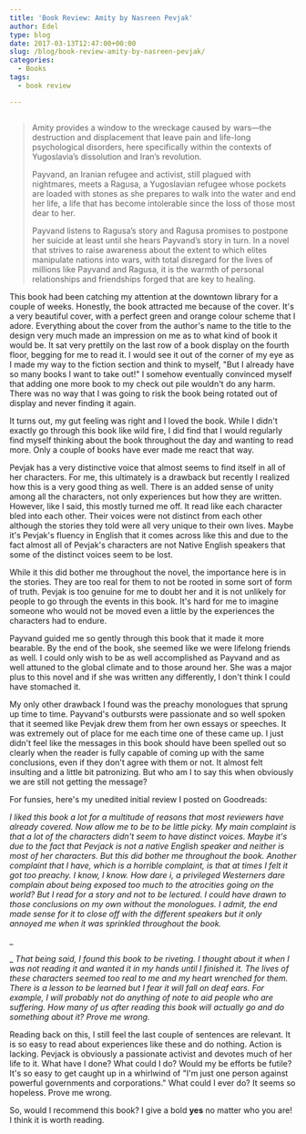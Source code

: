 ```yaml
---
title: 'Book Review: Amity by Nasreen Pevjak'
author: Edel
type: blog
date: 2017-03-13T12:47:00+00:00
slug: /blog/book-review-amity-by-nasreen-pevjak/
categories:
  - Books
tags:
  - book review

---
```

<img data-attachment-id="328" data-permalink="http://edelgrace.me/blog/books/book-review-amity-by-nasreen-pevjak/attachment/amity/" data-orig-file="https://i0.wp.com/edelgrace.me/blog/wp-content/uploads/2017/03/amity.png?fit=189%2C284" data-orig-size="189,284" data-comments-opened="1" data-image-meta="{&quot;aperture&quot;:&quot;0&quot;,&quot;credit&quot;:&quot;&quot;,&quot;camera&quot;:&quot;&quot;,&quot;caption&quot;:&quot;&quot;,&quot;created_timestamp&quot;:&quot;0&quot;,&quot;copyright&quot;:&quot;&quot;,&quot;focal_length&quot;:&quot;0&quot;,&quot;iso&quot;:&quot;0&quot;,&quot;shutter_speed&quot;:&quot;0&quot;,&quot;title&quot;:&quot;&quot;,&quot;orientation&quot;:&quot;0&quot;}" data-image-title="amity" data-image-description="" data-medium-file="https://i0.wp.com/edelgrace.me/blog/wp-content/uploads/2017/03/amity.png?fit=189%2C284" data-large-file="https://i0.wp.com/edelgrace.me/blog/wp-content/uploads/2017/03/amity.png?fit=189%2C284" src="https://i0.wp.com/edelgrace.me/blog/wp-content/uploads/2017/03/amity.png?resize=189%2C284" alt="" class="alignleft size-full wp-image-328" data-recalc-dims="1" />

> Amity provides a window to the wreckage caused by wars—the destruction and displacement that leave pain and life-long psychological disorders, here specifically within the contexts of Yugoslavia’s dissolution and Iran’s revolution.
> 
> Payvand, an Iranian refugee and activist, still plagued with nightmares, meets a Ragusa, a Yugoslavian refugee whose pockets are loaded with stones as she prepares to walk into the water and end her life, a life that has become intolerable since the loss of those most dear to her.
> 
> Payvand listens to Ragusa’s story and Ragusa promises to postpone her suicide at least until she hears Payvand’s story in turn. In a novel that strives to raise awareness about the extent to which elites manipulate nations into wars, with total disregard for the lives of millions like Payvand and Ragusa, it is the warmth of personal relationships and friendships forged that are key to healing.

This book had been catching my attention at the downtown library for a couple of weeks. Honestly, the book attracted me because of the cover. It's a very beautiful cover, with a perfect green and orange colour scheme that I adore. Everything about the cover from the author's name to the title to the design very much made an impression on me as to what kind of book it would be. It sat very prettily on the last row of a book display on the fourth floor, begging for me to read it. I would see it out of the corner of my eye as I made my way to the fiction section and think to myself, "But I already have so many books I want to take out!" I somehow eventually convinced myself that adding one more book to my check out pile wouldn't do any harm. There was no way that I was going to risk the book being rotated out of display and never finding it again.

It turns out, my gut feeling was right and I loved the book. While I didn't exactly go through this book like wild fire, I did find that I would regularly find myself thinking about the book throughout the day and wanting to read more. Only a couple of books have ever made me react that way.

Pevjak has a very distinctive voice that almost seems to find itself in all of her characters. For me, this ultimately is a drawback but recently I realized how this is a very good thing as well. There is an added sense of unity among all the characters, not only experiences but how they are written. However, like I said, this mostly turned me off. It read like each character bled into each other. Their voices were not distinct from each other although the stories they told were all very unique to their own lives. Maybe it's Pevjak's fluency in English that it comes across like this and due to the fact almost all of Pevjak's characters are not Native English speakers that some of the distinct voices seem to be lost.

While it this did bother me throughout the novel, the importance here is in the stories. They are too real for them to not be rooted in some sort of form of truth. Pevjak is too genuine for me to doubt her and it is not unlikely for people to go through the events in this book. It's hard for me to imagine someone who would not be moved even a little by the experiences the characters had to endure.

Payvand guided me so gently through this book that it made it more bearable. By the end of the book, she seemed like we were lifelong friends as well. I could only wish to be as well accomplished as Payvand and as well attuned to the global climate and to those around her. She was a major plus to this novel and if she was written any differently, I don't think I could have stomached it.

My only other drawback I found was the preachy monologues that sprung up time to time. Payvand's outbursts were passionate and so well spoken that it seemed like Pevjak drew them from her own essays or speeches. It was extremely out of place for me each time one of these came up. I just didn't feel like the messages in this book should have been spelled out so clearly when the reader is fully capable of coming up with the same conclusions, even if they don't agree with them or not. It almost felt insulting and a little bit patronizing. But who am I to say this when obviously we are still not getting the message?

For funsies, here's my unedited initial review I posted on Goodreads:

_I liked this book a lot for a multitude of reasons that most reviewers have already covered. Now allow me to be to be little picky. My main complaint is that a lot of the characters didn't seem to have distinct voices. Maybe it's due to the fact that Pevjack is not a native English speaker and neither is most of her characters. But this did bother me throughout the book. Another complaint that I have, which is a horrible complaint, is that at times I felt it got too preachy. I know, I know. How dare i, a privileged Westerners dare complain about being exposed too much to the atrocities going on the world? But I read for a story and not to be lectured. I could have drawn to those conclusions on my own without the monologues. I admit, the end made sense for it to close off with the different speakers but it only annoyed me when it was sprinkled throughout the book._

_
  
_ _That being said, I found this book to be riveting. I thought about it when I was not reading it and wanted it in my hands until I finished it. The lives of these characters seemed too real to me and my heart wrenched for them. There is a lesson to be learned but I fear it will fall on deaf ears. For example, I will probably not do anything of note to aid people who are suffering. How many of us after reading this book will actually go and do something about it? Prove me wrong._

Reading back on this, I still feel the last couple of sentences are relevant. It is so easy to read about experiences like these and do nothing. Action is lacking. Pevjack is obviously a passionate activist and devotes much of her life to it. What have I done? What could I do? Would my be efforts be futile? It's so easy to get caught up in a whirlwind of "I'm just one person against powerful governments and corporations." What could I ever do? It seems so hopeless. Prove me wrong.

So, would I recommend this book? I give a bold **yes** no matter who you are! I think it is worth reading.